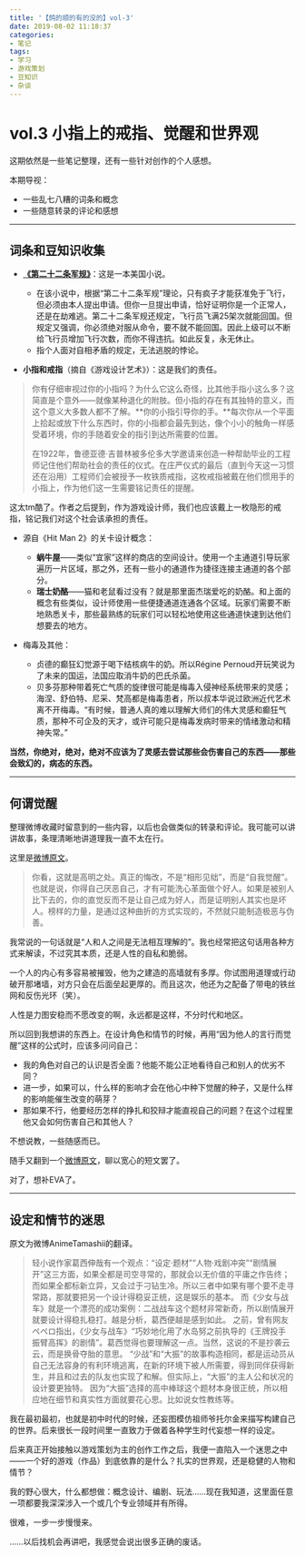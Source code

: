 ```yaml
---
title: '【鸽的顺的有的没的】vol-3'
date: 2019-08-02 11:18:37
categories:
- 笔记
tags:
- 学习
- 游戏策划
- 豆知识
- 杂谈
---
```


# vol.3 小指上的戒指、觉醒和世界观

这期依然是一些笔记整理，还有一些针对创作的个人感想。

本期导视：
- 一些乱七八糟的词条和概念
- 一些随意转录的评论和感想

<!--more-->
----
## 词条和豆知识收集

- **[《第二十二条军规》](https://baike.baidu.com/item/%E7%AC%AC%E4%BA%8C%E5%8D%81%E4%BA%8C%E6%9D%A1%E5%86%9B%E8%A7%84/32770?fr=aladdin)**：这是一本美国小说。
	- 在该小说中，根据“第二十二条军规”理论，只有疯子才能获准免于飞行，但必须由本人提出申请。但你一旦提出申请，恰好证明你是一个正常人，还是在劫难逃。第二十二条军规还规定，飞行员飞满25架次就能回国。但规定又强调，你必须绝对服从命令，要不就不能回国。因此上级可以不断给飞行员增加飞行次数，而你不得违抗。如此反复，永无休止。
	- 指个人面对自相矛盾的规定，无法逃脱的悖论。

- **小指和戒指**（摘自《游戏设计艺术》）：这是我们的责任。
> 你有仔细审视过你的小指吗？为什么它这么奇怪，比其他手指小这么多？这简直是个意外——就像某种退化的附肢。但小指的存在有其独特的意义，而这个意义大多数人都不了解。**你的小指引导你的手。**每次你从一个平面上拾起或放下什么东西时，你的小指都会最先到达，像个小小的触角一样感受着环境，你的手随着安全的指引到达所需要的位置。
> 
> 在1922年，鲁德亚德·吉普林被多伦多大学邀请来创造一种帮助毕业的工程师记住他们帮助社会的责任的仪式。在庄严仪式的最后（直到今天这一习惯还在沿用）工程师们会被授予一枚铁质戒指，这枚戒指被戴在他们惯用手的小指上，作为他们这一生需要铭记责任的提醒。

这太tm酷了。作者之后提到，作为游戏设计师，我们也应该戴上一枚隐形的戒指，铭记我们对这个社会该承担的责任。

- 源自《Hit Man 2》的关卡设计概念：
	- **蜗牛屋**——类似“宜家”这样的商店的空间设计。使用一个主通道引导玩家遍历一片区域，那之外，还有一些小的通道作为捷径连接主通道的各个部分。
	- **瑞士奶酪**——猫和老鼠看过没有？就是那里面杰瑞爱吃的奶酪。和上面的概念有些类似，设计师使用一些便捷通道连通各个区域。玩家们需要不断地熟悉关卡，那些最熟练的玩家们可以轻松地使用这些通道快速到达他们想要去的地方。

- 梅毒及其他：
	- 贞德的癫狂幻觉源于喝下结核病牛的奶。所以Régine Pernoud开玩笑说为了未来的国运，法国应取消牛奶的巴氏杀菌。
	- 贝多芬那种带着死亡气质的旋律很可能是梅毒入侵神经系统带来的灵感；海涅、舒伯特、尼采、梵高都是梅毒患者，所以叔本华说过欧洲近代艺术离不开梅毒。“有时候，普通人真的难以理解大师们的伟大灵感和癫狂气质，那种不可企及的天才，或许可能只是梅毒发病时带来的情绪激动和精神失常。”

**当然，你绝对，绝对，绝对不应该为了灵感去尝试那些会伤害自己的东西——那些会致幻的，病态的东西。**

----
## 何谓觉醒

整理微博收藏时留意到的一些内容，以后也会做类似的转录和评论。我可能可以讲讲故事，条理清晰地讲道理我一直不太在行。

这里是[微博原文](https://www.weibo.com/2501511785/HE1HdAgug)。
> 你看，这就是高明之处。真正的悔改，不是“相形见绌”，而是“自我觉醒”。也就是说，你得自己厌恶自己，才有可能洗心革面做个好人。如果是被别人比下去的，你的直觉反而不是让自己成为好人，而是证明别人其实也是坏人。榜样的力量，是通过这种曲折的方式实现的，不然就只能制造极恶与伪善。

我常说的一句话就是“人和人之间是无法相互理解的”。我也经常把这句话用各种方式来解读，不过究其本质，还是人性的自私和脆弱。

一个人的内心有多容易被摧毁，他为之建造的高墙就有多厚。你试图用道理或行动破开那堵墙，对方只会在后面垒起更厚的。而且这次，他还为之配备了带电的铁丝网和反伤光环（笑）。

人性是力图安稳而不愿改变的啊，永远都是这样，不分时代和地区。

所以回到我想讲的东西上。在设计角色和情节的时候，再用“因为他人的言行而觉醒”这样的公式时，应该多问问自己：

- 我的角色对自己的认识是否全面？他能不能公正地看待自己和别人的优劣不同？
- 进一步，如果可以，什么样的影响才会在他心中种下觉醒的种子，又是什么样的影响能催生改变的萌芽？
- 那如果不行，他要经历怎样的挣扎和狡辩才能直视自己的问题？在这个过程里他又会如何伤害自己和其他人？

不想说教，一些随感而已。

随手又翻到一个[微博原文](https://weibo.com/5143952113/HBSNbsXeE)，聊以宽心的短文罢了。

对了，想补EVA了。

----
## 设定和情节的迷思

原文为微博AnimeTamashii的翻译。

> 轻小说作家葛西伸哉有一个观点：“设定·题材”“人物·戏剧冲突”“剧情展开”这三方面，如果全都是司空寻常的，那就会以无价值的平庸之作告终；而如果全都标新立异，又会过于刁钻生冷。所以三者中如果有哪个要不走寻常路，那就要把另一个设计得稳妥正统，这是娱乐的基本。
> 而《少女与战车》就是一个漂亮的成功案例：二战战车这个题材非常新奇，所以剧情展开就要设计得稳扎稳打。越是分析，葛西便越是感到如此。
之前，曾有网友ペペロ指出，《少女与战车》“巧妙地化用了水岛努之前执导的《王牌投手 振臂高挥》的剧情”。葛西觉得也要理解这一点。当然，这说的不是抄袭云云，而是换骨夺胎的意思。
> “少战”和“大振”的故事构造相同，都是运动员从自己无法容身的有利环境逃离，在新的环境下被人所需要，得到同伴获得新生，并且和过去的队友也实现了和解。但实际上，“大振”的主人公和状况的设计要更独特。
> 因为“大振”选择的高中棒球这个题材本身很正统，所以相应地在细节和真实性方面就要花心思。比如说女性教练等。

我在最初最初，也就是初中时代的时候，还妄图模仿祖师爷托尔金来描写构建自己的世界。后来很长一段时间里一直致力于做着各种学生时代妄想一样的设定。

后来真正开始接触以游戏策划为主的创作工作之后，我便一直陷入一个迷思之中——一个好的游戏（作品）到底依靠的是什么？扎实的世界观，还是稳健的人物和情节？

我的野心很大，什么都想做：概念设计、编剧、玩法……现在我知道，这里面任意一项都要我深深涉入一个或几个专业领域并有所得。

很难，一步一步慢慢来。

……以后找机会再讲吧，我感觉会说出很多正确的废话。